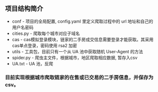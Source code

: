 ## 项目结构简介

- conf - 项目的全局配置, config.yaml 里定义爬取过程中的 url 地址和自己的用户名密码
- cities.py - 爬取每个城市对应子域名
- cas - cas模拟登录模块，链家的二手房成交信息需要登录才能获取。其采用cas单点登录，密码使用 rsa2 加密
- utils - 工具包，目前只有一个从 UA 池中获取随机 User-Agent 的方法
- spider.py - 爬虫主文件，根据城市，地区爬取相应数据, 暂存入csv
- UA.txt - UA 池，反爬

### 目前实现根据城市爬取链家的在售或已交易的二手房信息，并保存为 csv。